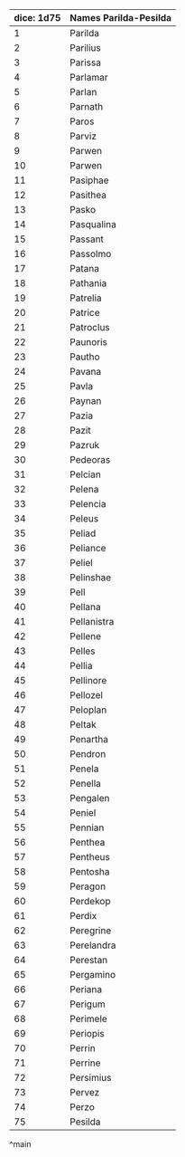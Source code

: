 | dice: 1d75 | Names Parilda-Pesilda|
| ---- | ---- |
|1|Parilda|
|2|Parilius|
|3|Parissa|
|4|Parlamar|
|5|Parlan|
|6|Parnath|
|7|Paros|
|8|Parviz|
|9|Parwen|
|10|Parwen|
|11|Pasiphae|
|12|Pasithea|
|13|Pasko|
|14|Pasqualina|
|15|Passant|
|16|Passolmo|
|17|Patana|
|18|Pathania|
|19|Patrelia|
|20|Patrice|
|21|Patroclus|
|22|Paunoris|
|23|Pautho|
|24|Pavana|
|25|Pavla|
|26|Paynan|
|27|Pazia|
|28|Pazit|
|29|Pazruk|
|30|Pedeoras|
|31|Pelcian|
|32|Pelena|
|33|Pelencia|
|34|Peleus|
|35|Peliad|
|36|Peliance|
|37|Peliel|
|38|Pelinshae|
|39|Pell|
|40|Pellana|
|41|Pellanistra|
|42|Pellene|
|43|Pelles|
|44|Pellia|
|45|Pellinore|
|46|Pellozel|
|47|Peloplan|
|48|Peltak|
|49|Penartha|
|50|Pendron|
|51|Penela|
|52|Penella|
|53|Pengalen|
|54|Peniel|
|55|Pennian|
|56|Penthea|
|57|Pentheus|
|58|Pentosha|
|59|Peragon|
|60|Perdekop|
|61|Perdix|
|62|Peregrine|
|63|Perelandra|
|64|Perestan|
|65|Pergamino|
|66|Periana|
|67|Perigum|
|68|Perimele|
|69|Periopis|
|70|Perrin|
|71|Perrine|
|72|Persimius|
|73|Pervez|
|74|Perzo|
|75|Pesilda|
^main
